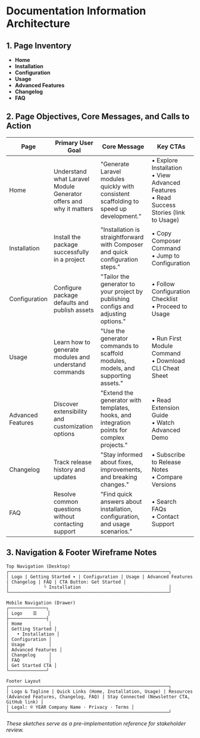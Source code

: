 # Documentation Information Architecture

## 1. Page Inventory
- **Home**
- **Installation**
- **Configuration**
- **Usage**
- **Advanced Features**
- **Changelog**
- **FAQ**

## 2. Page Objectives, Core Messages, and Calls to Action
| Page | Primary User Goal | Core Message | Key CTAs |
| --- | --- | --- | --- |
| Home | Understand what Laravel Module Generator offers and why it matters | "Generate Laravel modules quickly with consistent scaffolding to speed up development." | • Explore Installation<br>• View Advanced Features<br>• Read Success Stories (link to Usage) |
| Installation | Install the package successfully in a project | "Installation is straightforward with Composer and quick configuration steps." | • Copy Composer Command<br>• Jump to Configuration |
| Configuration | Configure package defaults and publish assets | "Tailor the generator to your project by publishing configs and adjusting options." | • Follow Configuration Checklist<br>• Proceed to Usage |
| Usage | Learn how to generate modules and understand commands | "Use the generator commands to scaffold modules, models, and supporting assets." | • Run First Module Command<br>• Download CLI Cheat Sheet |
| Advanced Features | Discover extensibility and customization options | "Extend the generator with templates, hooks, and integration points for complex projects." | • Read Extension Guide<br>• Watch Advanced Demo |
| Changelog | Track release history and updates | "Stay informed about fixes, improvements, and breaking changes." | • Subscribe to Release Notes<br>• Compare Versions |
| FAQ | Resolve common questions without contacting support | "Find quick answers about installation, configuration, and usage scenarios." | • Search FAQs<br>• Contact Support |

## 3. Navigation & Footer Wireframe Notes
```
Top Navigation (Desktop)
┌────────────────────────────────────────────────────────────┐
│ Logo | Getting Started ▾ | Configuration | Usage | Advanced Features | Changelog | FAQ | CTA Button: Get Started │
│             └ Installation                                 │
└────────────────────────────────────────────────────────────┘

Mobile Navigation (Drawer)
┌──────────────┐
│ Logo    ☰    │
├──────────────┤
│ Home          │
│ Getting Started │
│   • Installation │
│ Configuration │
│ Usage         │
│ Advanced Features │
│ Changelog     │
│ FAQ           │
│ Get Started CTA │
└──────────────┘

Footer Layout
┌────────────────────────────────────────────────────────────┐
│ Logo & Tagline | Quick Links (Home, Installation, Usage) | Resources (Advanced Features, Changelog, FAQ) | Stay Connected (Newsletter CTA, GitHub link) │
│ Legal: © YEAR Company Name · Privacy · Terms │
└────────────────────────────────────────────────────────────┘
```

*These sketches serve as a pre-implementation reference for stakeholder review.*
